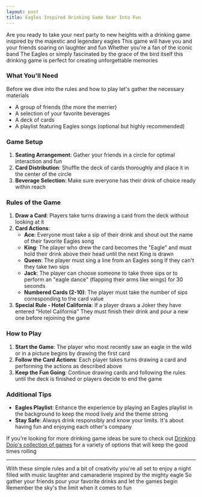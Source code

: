```yaml
---
layout: post
title: Eagles Inspired Drinking Game Soar Into Fun
---
```



Are you ready to take your next party to new heights with a drinking game inspired by the majestic and legendary eagles This game will have you and your friends soaring on laughter and fun Whether you're a fan of the iconic band The Eagles or simply fascinated by the grace of the bird itself this drinking game is perfect for creating unforgettable memories

### What You'll Need

Before we dive into the rules and how to play let's gather the necessary materials

- A group of friends (the more the merrier)
- A selection of your favorite beverages
- A deck of cards
- A playlist featuring Eagles songs (optional but highly recommended)

### Game Setup

1. **Seating Arrangement**: Gather your friends in a circle for optimal interaction and fun
2. **Card Distribution**: Shuffle the deck of cards thoroughly and place it in the center of the circle
3. **Beverage Selection**: Make sure everyone has their drink of choice ready within reach

### Rules of the Game

1. **Draw a Card**: Players take turns drawing a card from the deck without looking at it
2. **Card Actions**:
   - **Ace**: Everyone must take a sip of their drink and shout out the name of their favorite Eagles song
   - **King**: The player who drew the card becomes the "Eagle" and must hold their drink above their head until the next King is drawn
   - **Queen**: The player must sing a line from an Eagles song If they can't they take two sips
   - **Jack**: The player can choose someone to take three sips or to perform an "eagle dance" (flapping their arms like wings) for 30 seconds
   - **Numbered Cards (2-10)**: The player must take the number of sips corresponding to the card value
3. **Special Rule - Hotel California**: If a player draws a Joker they have entered "Hotel California" They must finish their drink and pour a new one before rejoining the game

### How to Play

1. **Start the Game**: The player who most recently saw an eagle in the wild or in a picture begins by drawing the first card
2. **Follow the Card Actions**: Each player takes turns drawing a card and performing the actions as described above
3. **Keep the Fun Going**: Continue drawing cards and following the rules until the deck is finished or players decide to end the game

### Additional Tips

- **Eagles Playlist**: Enhance the experience by playing an Eagles playlist in the background to keep the mood lively and the theme strong
- **Stay Safe**: Always drink responsibly and know your limits. It's about having fun and enjoying each other's company

If you're looking for more drinking game ideas be sure to check out [Drinking Dojo's collection of games](https://drinkingdojo.com/games/most-likely-to) for a variety of options that will keep the good times rolling

---

With these simple rules and a bit of creativity you're all set to enjoy a night filled with music laughter and camaraderie inspired by the mighty eagle So gather your friends pour your favorite drinks and let the games begin Remember the sky's the limit when it comes to fun